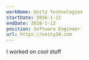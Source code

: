 ```yaml
---
workName: Unity Technologies
startDate: 2016-1-11
endDate: 2018-1-12
position: Software Engineer
url: https://unity3d.com
---
```


I worked on cool stuff
